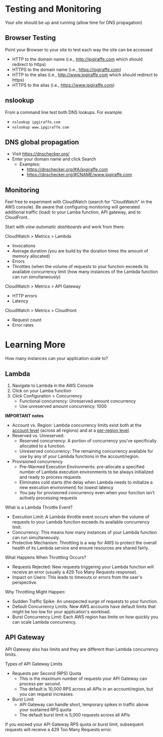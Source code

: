 # Testing and Monitoring
Your site should be up and running (allow time for DNS propagation)

## Browser Testing
Point your Browser to your site to test each way the site can be accessed
- HTTP to the domain name (i.e., http://ipgiraffe.com which should redirect to https)
- HTTPS to the domain name (i.e., https://ipgiraffe.com)
- HTTP to the alias (i.e., http://www.ipgiraffe.com which should redirect to https)
- HTTPS to the alias (i.e., https://www.ipgiraffe.com)

## nslookup
From a command line test both DNS lookups. For example:
- ```nslookup ipgiraffe.com```
- ```nslookup www.ipgiraffe.com```

## DNS global propagation
- Visit https://dnschecker.org/
- Enter your domain name and click Search
  - Examples:
    - https://dnschecker.org/#A/ipgiraffe.com
    - https://dnschecker.org/#CNAME/www.ipgiraffe.com
   
## Monitoring
Feel free to experiment with CloudWatch (search for "CloudWatch" in the AWS console). Be aware that configuring monitoring will generated additional traffic (load) to your Lamba function, API gateway, and to CloudFront.

Start with *view  automatic dashboards* and work from there.

CloudWatch > Metrics > Lambda
- Invocations
- Average duration (you are build by the duration times the amount of memory allocated)
- Errors
- Throttles (when the volume of requests to your function exceeds its available concurrency limit (how many instances of the Lambda function can run simultaneously)

CloudWatch > Metrics > API Gateway
- HTTP errors
- Latency

CloudWatch > Metrics > Cloudfront
- Request count
- Error  rates

# Learning More
How many instances can your application scale to?

## Lambda
1. Navigate to Lambda in the AWS Console
2. Click on your Lamba function
3. Click Configuration > Concurrency
    - Functional concurrency: Unreserved amount concurrency
    - Use unreserved amount concurrency: 1000

**IMPORTANT notes**
- Account vs. Region: Lambda concurrency limits exist both at the <u>account level</u> (across all regions) and at a <u>per-region level</u>.
- Reserved vs. Unreserved:
  - Reserved concurrency: A portion of concurrency you've specifically allocated to a function.
  - Unreserved concurrency: The remaining concurrency available for use by any of your Lambda functions in the account/region.
- Provisioned concurrency
  - Pre-Warmed Execution Environments: pre-allocate a specified number of Lambda execution environments to be always initialized and ready to process requests
  - Eliminates cold starts (the delay when Lambda needs to initialize a new execution environment) for lowest latency
  - You pay for provisioned concurrency even when your function isn't actively processing requests

What is a Lambda Throttle Event?
- Execution Limit: A Lambda throttle event occurs when the volume of requests to your Lambda function exceeds its available concurrency limit.
- Concurrency: This means how many instances of your Lambda function can run simultaneously.
- Protective Mechanism: Throttling is a way for AWS to protect the overall health of its Lambda service and ensure resources are shared fairly.

What Happens When Throttling Occurs?
- Requests Rejected: New requests triggering your Lambda function will receive an error (usually a 429 Too Many Requests response).
- Impact on Users: This leads to timeouts or errors from the user's perspective.

Why Throttling Might Happen:
- Sudden Traffic Spike: An unexpected surge of requests to your function.
- Default Concurrency Limits: New AWS accounts have default limits that might be too low for your application's workload.
- Burst Concurrency Limit: Each AWS region has limits on how quickly you can scale Lambda concurrency.

## API Gateway
API Gateway also has limits and they are different than Lambda concurrency limits.

Types of API Gateway Limits
- Requests per Second (RPS) Quota
  - This is the maximum number of requests your API Gateway can process per second.
  - The default is 10,000 RPS across all APIs in an account/region, but you can request increases.
- Burst Limit
  - API Gateway can handle short, temporary spikes in traffic above your sustained RPS quota
  - The default burst limit is 5,000 requests across all APIs
  
If you exceed your API Gateway RPS quota or burst limit, subsequent requests will receive a 429 Too Many Requests error.

